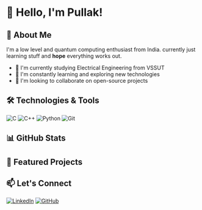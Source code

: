 # 👋 Hello, I'm Pullak!
 
## 🚀 About Me

I'm a low level and quantum computing enthusiast from India. currently just learning stuff and **hope** everything works out.

- 🔭 I'm currently studying Electrical Engineering from VSSUT
- 🌱 I'm constantly learning and exploring new technologies
- 👯 I'm looking to collaborate on open-source projects

## 🛠️ Technologies & Tools

![C](https://img.shields.io/badge/-C-0335FC?style=flat-square&logo=C&logoColor=white)
![C++](https://img.shields.io/badge/-C++-0394FC?style=flat-square&logo=C++&logoColor=white)
![Python](https://img.shields.io/badge/-Python-3776AB?style=flat-square&logo=Python&logoColor=white)
![Git](https://img.shields.io/badge/-Git-F05032?style=flat-square&logo=git&logoColor=white)

## 📊 GitHub Stats

## 🌟 Featured Projects

## 📫 Let's Connect

[![LinkedIn](https://img.shields.io/badge/-LinkedIn-0077B5?style=flat-square&logo=LinkedIn&logoColor=white)](https://www.linkedin.com/in/pullak-mohapatra-749622383)
[![GitHub](https://img.shields.io/badge/-GitHub-181717?style=flat-square&logo=GitHub&logoColor=white)](https://github.com/pullak404)

